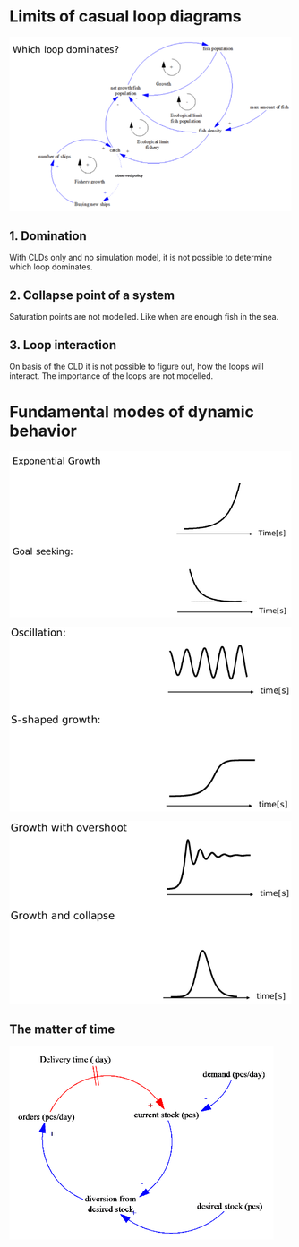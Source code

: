 # Limits of casual loop diagrams

![Limits of CLDs](figures/limitsCld.png)

## 1. Domination

With CLDs only and no simulation model, it is not possible to determine which loop dominates.

## 2. Collapse point of a system

Saturation points are not modelled. Like when are enough fish in the sea.

## 3. Loop interaction

On basis of the CLD it is not possible to figure out, how the loops will interact. The importance of the loops are not modelled.

# Fundamental modes of dynamic behavior

![Fundamental modes of Dynamic Behaviors 1](figures/fundamentalModesDynamicBehavior1.png)

![Fundamental modes of Dynamic Behaviors 2](figures/fundamentalModesDynamicBehavior2.png)

![Fundamental modes of Dynamic Behaviors 3](figures/fundamentalModesDynamicBehavior3.png)

## The matter of time
![Oscillation](figures/oscillationDelay.png)